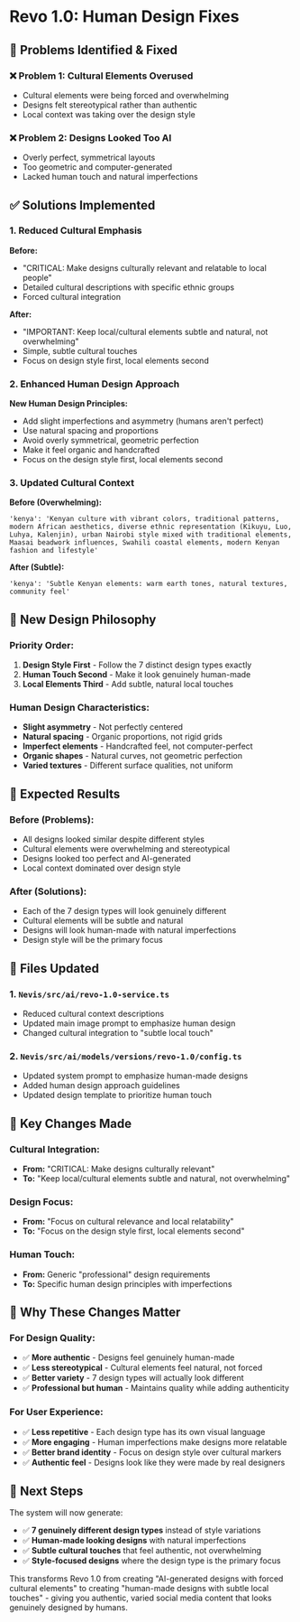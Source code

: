 # Revo 1.0: Human Design Fixes

## 🎯 **Problems Identified & Fixed**

### **❌ Problem 1: Cultural Elements Overused**
- Cultural elements were being forced and overwhelming
- Designs felt stereotypical rather than authentic
- Local context was taking over the design style

### **❌ Problem 2: Designs Looked Too AI**
- Overly perfect, symmetrical layouts
- Too geometric and computer-generated
- Lacked human touch and natural imperfections

## ✅ **Solutions Implemented**

### **1. Reduced Cultural Emphasis**
**Before:**
- "CRITICAL: Make designs culturally relevant and relatable to local people"
- Detailed cultural descriptions with specific ethnic groups
- Forced cultural integration

**After:**
- "IMPORTANT: Keep local/cultural elements subtle and natural, not overwhelming"
- Simple, subtle cultural touches
- Focus on design style first, local elements second

### **2. Enhanced Human Design Approach**
**New Human Design Principles:**
- Add slight imperfections and asymmetry (humans aren't perfect)
- Use natural spacing and proportions
- Avoid overly symmetrical, geometric perfection
- Make it feel organic and handcrafted
- Focus on the design style first, local elements second

### **3. Updated Cultural Context**
**Before (Overwhelming):**
```
'kenya': 'Kenyan culture with vibrant colors, traditional patterns, modern African aesthetics, diverse ethnic representation (Kikuyu, Luo, Luhya, Kalenjin), urban Nairobi style mixed with traditional elements, Maasai beadwork influences, Swahili coastal elements, modern Kenyan fashion and lifestyle'
```

**After (Subtle):**
```
'kenya': 'Subtle Kenyan elements: warm earth tones, natural textures, community feel'
```

## 🎨 **New Design Philosophy**

### **Priority Order:**
1. **Design Style First** - Follow the 7 distinct design types exactly
2. **Human Touch Second** - Make it look genuinely human-made
3. **Local Elements Third** - Add subtle, natural local touches

### **Human Design Characteristics:**
- **Slight asymmetry** - Not perfectly centered
- **Natural spacing** - Organic proportions, not rigid grids
- **Imperfect elements** - Handcrafted feel, not computer-perfect
- **Organic shapes** - Natural curves, not geometric perfection
- **Varied textures** - Different surface qualities, not uniform

## 🚀 **Expected Results**

### **Before (Problems):**
- All designs looked similar despite different styles
- Cultural elements were overwhelming and stereotypical
- Designs looked too perfect and AI-generated
- Local context dominated over design style

### **After (Solutions):**
- Each of the 7 design types will look genuinely different
- Cultural elements will be subtle and natural
- Designs will look human-made with natural imperfections
- Design style will be the primary focus

## 📝 **Files Updated**

### **1. `Nevis/src/ai/revo-1.0-service.ts`**
- Reduced cultural context descriptions
- Updated main image prompt to emphasize human design
- Changed cultural integration to "subtle local touch"

### **2. `Nevis/src/ai/models/versions/revo-1.0/config.ts`**
- Updated system prompt to emphasize human-made designs
- Added human design approach guidelines
- Updated design template to prioritize human touch

## 🎯 **Key Changes Made**

### **Cultural Integration:**
- **From:** "CRITICAL: Make designs culturally relevant"
- **To:** "Keep local/cultural elements subtle and natural, not overwhelming"

### **Design Focus:**
- **From:** "Focus on cultural relevance and local relatability"
- **To:** "Focus on the design style first, local elements second"

### **Human Touch:**
- **From:** Generic "professional" design requirements
- **To:** Specific human design principles with imperfections

## 🌟 **Why These Changes Matter**

### **For Design Quality:**
- ✅ **More authentic** - Designs feel genuinely human-made
- ✅ **Less stereotypical** - Cultural elements feel natural, not forced
- ✅ **Better variety** - 7 design types will actually look different
- ✅ **Professional but human** - Maintains quality while adding authenticity

### **For User Experience:**
- ✅ **Less repetitive** - Each design type has its own visual language
- ✅ **More engaging** - Human imperfections make designs more relatable
- ✅ **Better brand identity** - Focus on design style over cultural markers
- ✅ **Authentic feel** - Designs look like they were made by real designers

## 🎨 **Next Steps**

The system will now generate:
- ✅ **7 genuinely different design types** instead of style variations
- ✅ **Human-made looking designs** with natural imperfections
- ✅ **Subtle cultural touches** that feel authentic, not overwhelming
- ✅ **Style-focused designs** where the design type is the primary focus

This transforms Revo 1.0 from creating "AI-generated designs with forced cultural elements" to creating "human-made designs with subtle local touches" - giving you authentic, varied social media content that looks genuinely designed by humans.
